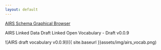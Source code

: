 ```yaml
---
layout: default
---
```



[AIRS Schema Graphical Browser](http://alexandriaconsulting.com/files/airs_content/airs.html#tAgency_Agency)


AIRS Linked Data Draft Linked Open Vocabulary - Draft v0.0.9

![AIRS draft vocabulary v0.0.9]({{ site.baseurl }}assets/img/airs_vocab.png)
